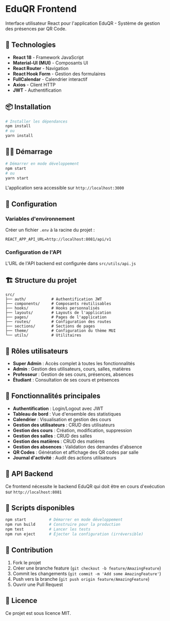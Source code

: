 # EduQR Frontend

Interface utilisateur React pour l'application EduQR - Système de gestion des présences par QR Code.

## 🚀 Technologies

- **React 18** - Framework JavaScript
- **Material-UI (MUI)** - Composants UI
- **React Router** - Navigation
- **React Hook Form** - Gestion des formulaires
- **FullCalendar** - Calendrier interactif
- **Axios** - Client HTTP
- **JWT** - Authentification

## 📦 Installation

```bash
# Installer les dépendances
npm install
# ou
yarn install
```

## 🏃‍♂️ Démarrage

```bash
# Démarrer en mode développement
npm start
# ou
yarn start
```

L'application sera accessible sur `http://localhost:3000`

## 🔧 Configuration

### Variables d'environnement

Créer un fichier `.env` à la racine du projet :

```env
REACT_APP_API_URL=http://localhost:8081/api/v1
```

### Configuration de l'API

L'URL de l'API backend est configurée dans `src/utils/api.js`

## 🏗️ Structure du projet

```
src/
├── auth/           # Authentification JWT
├── components/     # Composants réutilisables
├── hooks/          # Hooks personnalisés
├── layouts/        # Layouts de l'application
├── pages/          # Pages de l'application
├── routes/         # Configuration des routes
├── sections/       # Sections de pages
├── theme/          # Configuration du thème MUI
└── utils/          # Utilitaires
```

## 👥 Rôles utilisateurs

- **Super Admin** : Accès complet à toutes les fonctionnalités
- **Admin** : Gestion des utilisateurs, cours, salles, matières
- **Professeur** : Gestion de ses cours, présences, absences
- **Étudiant** : Consultation de ses cours et présences

## 🎨 Fonctionnalités principales

- **Authentification** : Login/Logout avec JWT
- **Tableau de bord** : Vue d'ensemble des statistiques
- **Calendrier** : Visualisation et gestion des cours
- **Gestion des utilisateurs** : CRUD des utilisateurs
- **Gestion des cours** : Création, modification, suppression
- **Gestion des salles** : CRUD des salles
- **Gestion des matières** : CRUD des matières
- **Gestion des absences** : Validation des demandes d'absence
- **QR Codes** : Génération et affichage des QR codes par salle
- **Journal d'activité** : Audit des actions utilisateurs

## 🔗 API Backend

Ce frontend nécessite le backend EduQR qui doit être en cours d'exécution sur `http://localhost:8081`

## 📝 Scripts disponibles

```bash
npm start          # Démarrer en mode développement
npm run build      # Construire pour la production
npm test           # Lancer les tests
npm run eject      # Éjecter la configuration (irréversible)
```

## 🤝 Contribution

1. Fork le projet
2. Créer une branche feature (`git checkout -b feature/AmazingFeature`)
3. Commit les changements (`git commit -m 'Add some AmazingFeature'`)
4. Push vers la branche (`git push origin feature/AmazingFeature`)
5. Ouvrir une Pull Request

## 📄 Licence

Ce projet est sous licence MIT. 